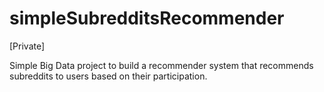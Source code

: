 # simpleSubredditsRecommender
[Private]

Simple Big Data project to build a recommender system that recommends subreddits to users based on their participation. 
